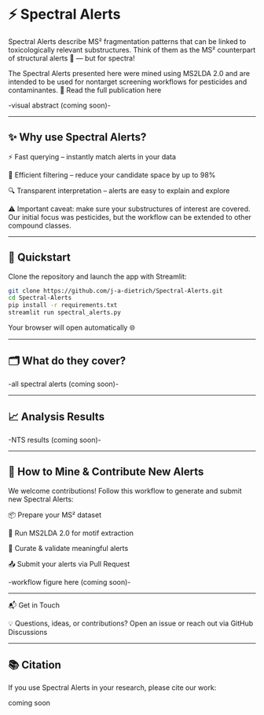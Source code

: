 # ⚡ Spectral Alerts

Spectral Alerts describe MS² fragmentation patterns that can be linked to toxicologically relevant substructures. Think of them as the MS² counterpart of structural alerts 🧩 — but for spectra!

The Spectral Alerts presented here were mined using MS2LDA 2.0 and are intended to be used for nontarget screening workflows for pesticides and contaminantes.
📄 Read the full publication here

-visual abstract (coming soon)- 

---

## ✨ Why use Spectral Alerts?

⚡ Fast querying – instantly match alerts in your data

🎯 Efficient filtering – reduce your candidate space by up to 98%

🔍 Transparent interpretation – alerts are easy to explain and explore

⚠️ Important caveat: make sure your substructures of interest are covered.
Our initial focus was pesticides, but the workflow can be extended to other compound classes.

---

## 🚀 Quickstart

Clone the repository and launch the app with Streamlit:

```bash
git clone https://github.com/j-a-dietrich/Spectral-Alerts.git
cd Spectral-Alerts
pip install -r requirements.txt
streamlit run spectral_alerts.py
```

Your browser will open automatically 🌐

---

## 🗂️ What do they cover?

-all spectral alerts (coming soon)-

---

## 📈 Analysis Results

-NTS results (coming soon)-

---

## 🔬 How to Mine & Contribute New Alerts

We welcome contributions!
Follow this workflow to generate and submit new Spectral Alerts:

📦 Prepare your MS² dataset

🧮 Run MS2LDA 2.0 for motif extraction

🧩 Curate & validate meaningful alerts

📤 Submit your alerts via Pull Request

-workflow figure here (coming soon)-

---

📬 Get in Touch

💡 Questions, ideas, or contributions? Open an issue or reach out via GitHub Discussions

---

## 📚 Citation

If you use Spectral Alerts in your research, please cite our work:

coming soon